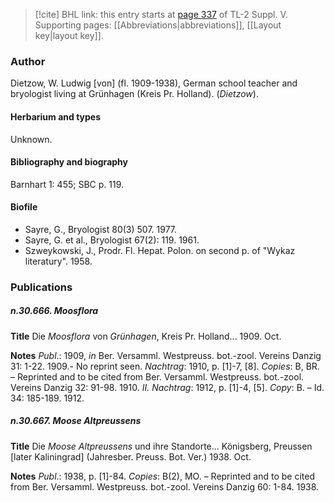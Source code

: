 > [!cite] BHL link: this entry starts at [page 337](https://www.biodiversitylibrary.org/item/103833#page/349/mode/1up) of TL-2 Suppl. V.
> Supporting pages: [[Abbreviations|abbreviations]], [[Layout key|layout key]].

### Author

Dietzow, W. Ludwig \[von\] (fl. 1909-1938), German school teacher and bryologist living at Grünhagen (Kreis Pr. Holland). (*Dietzow*).

#### Herbarium and types

Unknown.

#### Bibliography and biography

Barnhart 1: 455; SBC p. 119.

#### Biofile

- Sayre, G., Bryologist 80(3) 507. 1977.
- Sayre, G. et al., Bryologist 67(2): 119. 1961.
- Szweykowski, J., Prodr. Fl. Hepat. Polon. on second p. of "Wykaz literatury". 1958.

### Publications

##### n.30.666. Moosflora

**Title**
Die *Moosflora* von *Grünhagen*, Kreis Pr. Holland... 1909. Oct.

**Notes**
*Publ*.: 1909, *in* Ber. Versamml. Westpreuss. bot.-zool. Vereins Danzig 31: 1-22. 1909.- No reprint seen.
*Nachtrag*: 1910, p. \[1\]-7, \[8\]. *Copies*: B, BR. – Reprinted and to be cited from Ber. Versamml. Westpreuss. bot.-zool. Vereins Danzig 32: 91-98. 1910.
*II. Nachtrag*: 1912, p. \[1\]-4, \[5\]. *Copy*: B. – Id. 34: 185-189. 1912.

##### n.30.667. Moose Altpreussens

**Title**
Die *Moose Altpreussens* und ihre Standorte... Königsberg, Preussen \[later Kaliningrad\] (Jahresber. Preuss. Bot. Ver.) 1938. Oct.

**Notes**
*Publ*.: 1938, p. \[1\]-84. *Copies*: B(2), MO. – Reprinted and to be cited from Ber. Versamml. Westpreuss. bot.-zool. Vereins Danzig 60: 1-84. 1938.

